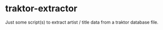 traktor-extractor
=================

Just some script(s) to extract artist / title data from a traktor database file. 
